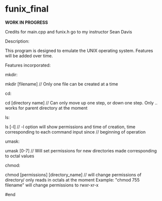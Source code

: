 # funix_final
**WORK IN PROGRESS**

Credits for main.cpp and funix.h go to my instructor Sean Davis

Description: 

This program is designed to emulate the UNIX operating system. Features will be added over time. 

Features incorporated:

mkdir: 

mkdir [filename] // Only one file can be created at a time

cd:

cd [directory name] // Can only move up one step, or down one step. Only .. works for parent directory at the moment

ls:

ls [-l] // -l option will show permissions and time of creation, time corresponding to each command input since 
        // beginning of operation

umask:

umask [0-7] // Will set permissions for new directories made corresponding to octal values

chmod:

chmod [permissions] [directory_name] // will change permissions of directory/ only reads in octals at the moment
Example: "chmod 755 filename" will change permissions to rwxr-xr-x

#end
